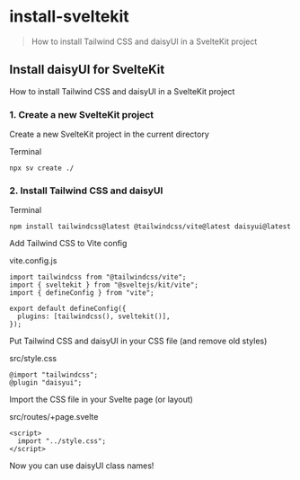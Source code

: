 # install-sveltekit

> How to install Tailwind CSS and daisyUI in a SvelteKit project

## Install daisyUI for SvelteKit

How to install Tailwind CSS and daisyUI in a SvelteKit project

### [](#1-create-a-new-sveltekit-project)1\. Create a new SvelteKit project

Create a new SvelteKit project in the current directory

Terminal

    npx sv create ./

### [](#2-install-tailwind-css-and-daisyui)2\. Install Tailwind CSS and daisyUI

Terminal

    npm install tailwindcss@latest @tailwindcss/vite@latest daisyui@latest

Add Tailwind CSS to Vite config

vite.config.js

    import tailwindcss from "@tailwindcss/vite";
    import { sveltekit } from "@sveltejs/kit/vite";
    import { defineConfig } from "vite";

    export default defineConfig({
      plugins: [tailwindcss(), sveltekit()],
    });

Put Tailwind CSS and daisyUI in your CSS file (and remove old styles)

src/style.css

    @import "tailwindcss";
    @plugin "daisyui";

Import the CSS file in your Svelte page (or layout)

src/routes/+page.svelte

    <script>
      import "../style.css";
    </script>

Now you can use daisyUI class names!

